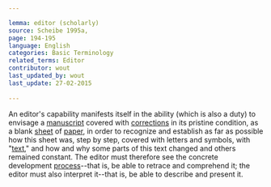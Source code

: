 ```yaml
---

lemma: editor (scholarly)
source: Scheibe 1995a,
page: 194-195 
language: English
categories: Basic Terminology
related_terms: Editor
contributor: wout
last_updated_by: wout
last_update: 27-02-2015
        
---
```


An editor's capability manifests itself in the ability (which is also a duty) to envisage a [manuscript](manuscript.html) covered with [corrections](correction.html) in its pristine condition, as a blank [sheet](sheet.html) of [paper](paper.html), in order to recognize and establish as far as possible how this sheet was, step  by step, covered with letters and symbols, with "[text](text.html)," and how and why some parts of this text changed and others remained constant. The editor must therefore see the concrete development [process](writingProcess.html)--that is, be able to retrace and comprehend it; the editor must also interpret it--that is, be able to describe and present it.

